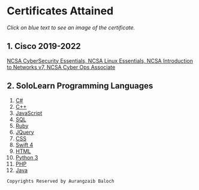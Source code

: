 # Certificates Attained
_Click on blue text to see an image of the certificate._

## 1. Cisco 2019-2022
[NCSA CyberSecurity Essentials, NCSA Linux Essentials, NCSA Introduction to Networks v7, NCSA Cyber Ops Associate](https://drive.google.com/file/d/1V-KDbIMa4VPUi82S_zwnE-4iS6KZkJ73/view?usp=sharing)

## 2. SoloLearn Programming Languages

1. [C#](https://drive.google.com/file/d/1SegJbo3gCIdNdZveKOlJaXT_8YyaSIYK/view?usp=sharing)<br />
2. [ C++](https://drive.google.com/file/d/1acbaoSQAYaTrARC8ZuUVVSjdDbAyMSwK/view?usp=sharing)<br />
3. [JavaScript](https://drive.google.com/file/d/1Si62IJD22XxuGRNCOQCqNxuTGKjFOyQD/view?usp=sharing)<br />
4. [SQL](https://drive.google.com/file/d/1Si62IJD22XxuGRNCOQCqNxuTGKjFOyQD/view?usp=sharing)<br />
5. [Ruby](https://drive.google.com/file/d/1JsywJmT9NSiSWFSHLGVr_kc9MoWPnEEH/view?usp=sharing)<br />
6. [JQuery](https://drive.google.com/file/d/1mO0ZztmYa2khZ_5Ssw-2kZq7A2Tvdsee/view?usp=sharing)<br />
7. [CSS](https://drive.google.com/file/d/1z42gJe1qC4Yjbv97G7khkGGeNdygTPW-/view?usp=sharing)<br />
8. [Swift 4](https://drive.google.com/file/d/1VYWWl3M6Xb_DIeMpw8TBsHIRbL1Ca7DC/view?usp=sharing)<br />
9. [HTML](https://drive.google.com/file/d/1uB_xU4p96CoDkI6xffsbOONc-ldSe6yD/view?usp=sharing)<br />
10. [Python 3](https://drive.google.com/file/d/1wwOnylIKwv9k8i1FQVRRU7oRO3p7e_o6/view?usp=sharing)<br />
11. [PHP](https://drive.google.com/file/d/1bBSYQ4IGyJyX7VkhWhidLABJqxjfsdJO/view?usp=sharing)<br />
12. [Java](https://drive.google.com/file/d/1MzKGvE3yJSYfH3CqHavYOR466MNQJ6br/view?usp=sharing)

```
Copyrights Reserved by Aurangzaib Baloch
```




